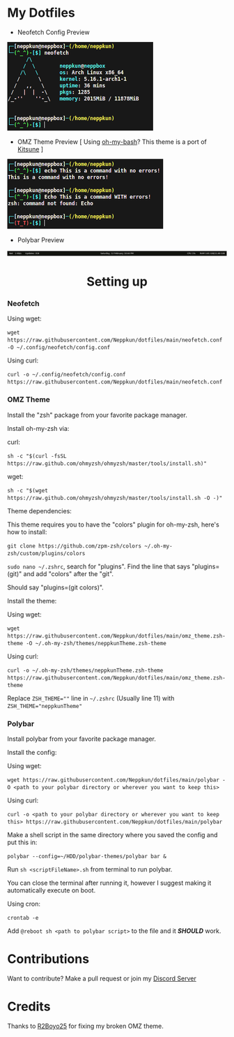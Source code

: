 # My Dotfiles

+ Neofetch Config Preview
<img src="./resources/previews/neofetch.png"/>

+ OMZ Theme Preview [ Using [oh-my-bash](https://ohmybash.nntoan.com/)? This theme is a port of [Kitsune](https://github.com/ohmybash/oh-my-bash/tree/master/themes/kitsune) ]
<img src="./resources/previews/OMZ.png"/>

+ Polybar Preview
<img src="./resources/previews/polybar.png"/>

<h1 align="center">Setting up</h1>

### Neofetch

Using wget:

`wget https://raw.githubusercontent.com/Neppkun/dotfiles/main/neofetch.conf -O ~/.config/neofetch/config.conf`

Using curl:

`curl -o ~/.config/neofetch/config.conf https://raw.githubusercontent.com/Neppkun/dotfiles/main/neofetch.conf`

### OMZ Theme

Install the "zsh" package from your favorite package manager.

Install oh-my-zsh via:

curl:

`sh -c "$(curl -fsSL https://raw.github.com/ohmyzsh/ohmyzsh/master/tools/install.sh)"`

wget:

`sh -c "$(wget https://raw.github.com/ohmyzsh/ohmyzsh/master/tools/install.sh -O -)"`

Theme dependencies:

This theme requires you to have the "colors" plugin for oh-my-zsh, here's how to install:

`git clone https://github.com/zpm-zsh/colors ~/.oh-my-zsh/custom/plugins/colors`

`sudo nano ~/.zshrc`, search for "plugins". Find the line that says "plugins=(git)" and add "colors" after the "git".

Should say "plugins=(git colors)".

Install the theme:

Using wget:

`wget https://raw.githubusercontent.com/Neppkun/dotfiles/main/omz_theme.zsh-theme -O ~/.oh-my-zsh/themes/neppkunTheme.zsh-theme`

Using curl:

`curl -o ~/.oh-my-zsh/themes/neppkunTheme.zsh-theme https://raw.githubusercontent.com/Neppkun/dotfiles/main/omz_theme.zsh-theme`

Replace `ZSH_THEME=""` line in `~/.zshrc` (Usually line 11) with `ZSH_THEME="neppkunTheme"`

### Polybar

Install polybar from your favorite package manager.

Install the config:

Using wget:

`wget https://raw.githubusercontent.com/Neppkun/dotfiles/main/polybar -O <path to your polybar directory or wherever you want to keep this>`

Using curl:

`curl -o <path to your polybar directory or wherever you want to keep this> https://raw.githubusercontent.com/Neppkun/dotfiles/main/polybar`

Make a shell script in the same directory where you saved the config and put this in:

`polybar --config=~/HDD/polybar-themes/polybar bar &`

Run `sh <scriptFileName>.sh` from terminal to run polybar.

You can close the terminal after running it, however I suggest making it automatically execute on boot.

Using cron:

`crontab -e`

Add `@reboot sh <path to polybar script>` to the file and it ***SHOULD*** work.

# Contributions

Want to contribute? Make a pull request or join my [Discord Server](https://discord.gg/pTmX8Nu99Y)

# Credits

Thanks to [R2Boyo25](https://github.com/R2Boyo25) for fixing my broken OMZ theme.
